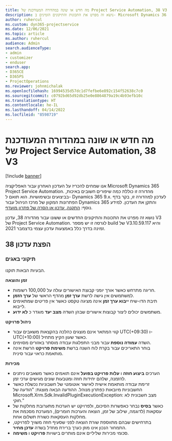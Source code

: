 ```yaml
---
title: מה חדש או שונה במהדורה המעודכנת של Project Service Automation, 38 V3
description: נושא זה מפרט את התכונות והתיקונים הזמינים ב- Microsoft Dynamics 365 Project Service Automation מהדורת עדכון 38, V3.
author: ruhercul
ms.custom: dyn365-projectservice
ms.date: 12/06/2021
ms.topic: article
ms.author: ruhercul
audience: Admin
search.audienceType:
- admin
- customizer
- enduser
search.app:
- D365CE
- D365PS
- ProjectOperations
ms.reviewer: johnmichalak
ms.openlocfilehash: 16994535d57dc1d7fefbe6e892c154f52638c7c0
ms.sourcegitcommit: c0792bd65d92db25e0e8864879a19c4b93efb10c
ms.translationtype: HT
ms.contentlocale: he-IL
ms.lasthandoff: 04/14/2022
ms.locfileid: "8598719"
---
```

# <a name="whats-new-or-changed-in-project-service-automation-update-release-38-v3"></a>מה חדש או שונה במהדורה המעודכנת של Project Service Automation, 38 V3

[!include [banner](../includes/psa-now-project-operations.md)]

אנו שמחים להכריז על העדכון האחרון עבור האפליקציה Microsoft Dynamics 365 Project Service Automation. מהדורה זו כוללת כמה שיפורים חשובים באיכות, בביצועים ובשימושיות. הוא תואם ל- Dynamics 365 9.x. לעדכון למהדורה זו, בקר בדף הפתרונות המקוון של מרכז הניהול עבור Dynamics 365 והתקן את העדכון. למידע נוסף: [התקנה, עדכון או הסרה של פתרון מועדף](/power-platform/admin/install-remove-preferred-solution).

נושא זה מפרט את התכונות והתיקונים החדשים או ששונו עבור מהדורה 38, עדכון V3 של Project Service Automation. לגרסה זו יש מספר build של V3.10.59.117 והיא זמינה בדרך כלל באמצעות עדכון עצמי בדצמבר 2021.

## <a name="update-release-38"></a>הפצת עדכון 38

### <a name="bug-fixes"></a>תיקוני באגים

הבעיות הבאות תוקנו.

**זמן והוצאה**

- חריגה מתרחש כאשר אורך יומני קבוצת האישורים עולה על 100,000 רשומות.
- למשתמשים אין גישה לרשת **ערך זמן** מהדף הראשי של **ערך הזמן**.
- תיבת הדו-שיח **ייבוא ערך זמן** אינה מציגה טקסט כאשר אין פריטים שמתאימים לייבוא.
- משתמשים יכולים ליצור קבוצות אישורים שבהן השדה **מצב יעד** מוגדר כ **לא ידוע**.

**ניהול פרויקט**

- קווי המתאר אינם מוצגים כהלכה בהקצאות משאבים עבור UTC(+09:30‎)‎ ו-UTC(+10:00)‎ כאשר שעון הקיץ מתחיל.
- השדה **עמודה נוספת** עבור מבני התפלגות עבודה מוסתר באזורים מסוימים.
- בוחר התאריכים עבור בקרת לוח השנה ברשת **משימת פרויקט** הרשת אינה מותאמת כראוי עבור סינית.

**מכירות**

- הערכים **ביצוע חוזה** ו **עלות פרויקט בפועל** אינם תואמים כאשר משאבים ניתנים להזמנה, שלהם יחידות חוזה ומטבעות שונים מגישים ערכי זמן.
- זרימת עבודה מותאמת אישית לאישור אוטומטי של חשבוניות נכשלת כאשר החשבוניות מיובאות כפתרון מנוהל. ההודעה הבאה מוצגת: "הודעה של Microsoft.Xrm.Sdk.InvalidPluginExecutionException: מצב חשבונית לא חוקי."
- כאשר **בסיס** נבחר כאפשרות הסיכום, ולפרויקט יש הערכות מתערובת מחלקות של עסקאות (לדוגמה, שילוב של זמן, הוצאה והערכות חומרים), המערכת מסכמת את מחלקות העסקאות כשורת תשלום אחת.
- בתרחישים שבהם מתווספת שורת הוצאה לפני שסעיף חוזה משויך לפרויקט, התמחור הנכון אינו מוזן כערך ברירת מחדל בשדה **עדכן מחיר**.
- סכומי מכירות שליליים אינם מותרים בישויות **פרויקט** ו **משִימה**.
